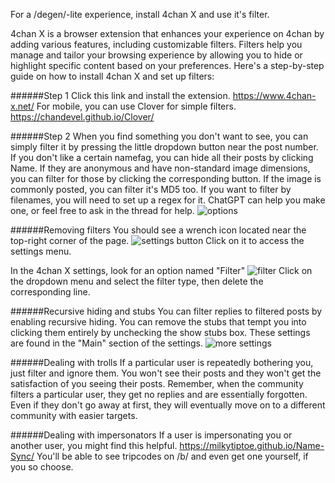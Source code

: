 For a /degen/-lite experience, install 4chan X and use it's filter.

4chan X is a browser extension that enhances your experience on 4chan by adding various features, including customizable filters. Filters help you manage and tailor your browsing experience by allowing you to hide or highlight specific content based on your preferences. Here's a step-by-step guide on how to install 4chan X and set up filters:

######Step 1
Click this link and install the extension. https://www.4chan-x.net/
For mobile, you can use Clover for simple filters. https://chandevel.github.io/Clover/

######Step 2
When you find something you don't want to see, you can simply filter it by pressing the little dropdown button near the post number. If you don't like a certain namefag, you can hide all their posts by clicking Name. If they are anonymous and have non-standard image dimensions, you can filter for those by clicking the corresponding button. If the image is commonly posted, you can filter it's MD5 too. If you want to filter by filenames, you will need to set up a regex for it. ChatGPT can help you make one, or feel free to ask in the thread for help.
![options](https://files.catbox.moe/gt5qv1.png)

######Removing filters
You should see a wrench icon located near the top-right corner of the page. 
![settings button](https://files.catbox.moe/lb3stl.PNG)
Click on it to access the settings menu.

In the 4chan X settings, look for an option named "Filter"
![filter](https://files.catbox.moe/jc36di.PNG)
Click on the dropdown menu and select the filter type, then delete the corresponding line.

######Recursive hiding and stubs
You can filter replies to filtered posts by enabling recursive hiding. You can remove the stubs that tempt you into clicking them entirely by unchecking the show stubs box. These settings are found in the "Main" section of the settings.
![more settings](https://files.catbox.moe/nrxxzq.PNG)

######Dealing with trolls
If a particular user is repeatedly bothering you, just filter and ignore them. You won't see their posts and they won't get the satisfaction of you seeing their posts. Remember, when the community filters a particular user, they get no replies and are essentially forgotten. Even if they don't go away at first, they will eventually move on to a different community with easier targets.

######Dealing with impersonators 
If a user is impersonating you or another user, you might find this helpful. https://milkytiptoe.github.io/Name-Sync/
You'll be able to see tripcodes on /b/ and even get one yourself, if you so choose.